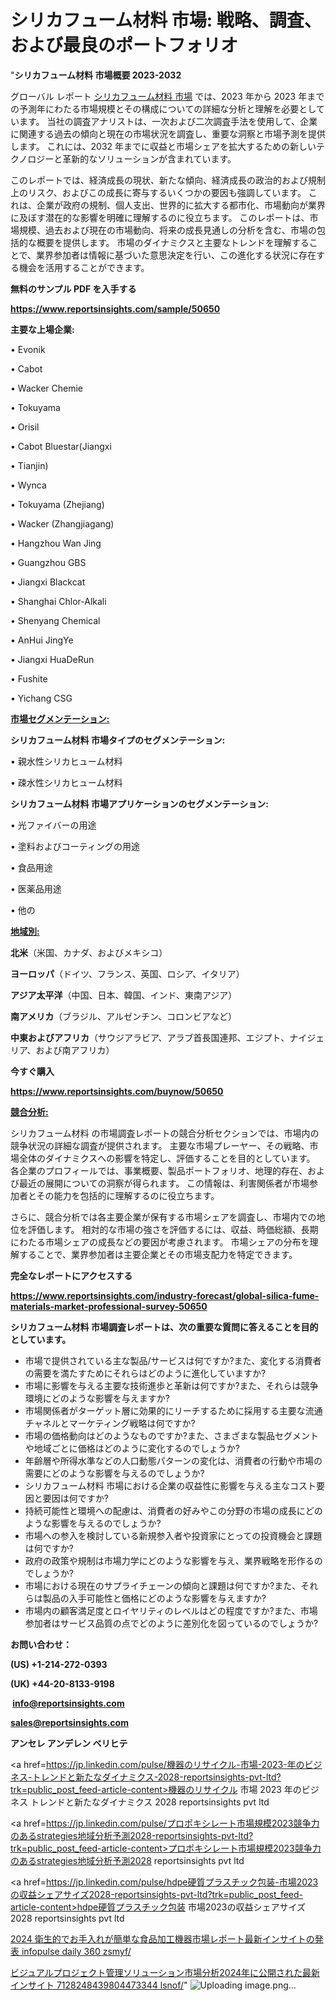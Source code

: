 # シリカフューム材料 市場: 戦略、調査、および最良のポートフォリオ

"<strong>シリカフューム材料 市場概要 2023-2032</strong>

グローバル レポート <a href=https://www.reportsinsights.com/sample/50650>シリカフューム材料 市場</a> では、2023 年から 2023 年までの予測年にわたる市場規模とその構成についての詳細な分析と理解を必要としています。 当社の調査アナリストは、一次および二次調査手法を使用して、企業に関連する過去の傾向と現在の市場状況を調査し、重要な洞察と市場予測を提供します。 これには、2032 年までに収益と市場シェアを拡大​​するための新しいテクノロジーと革新的なソリューションが含まれています。

このレポートでは、経済成長の現状、新たな傾向、経済成長の政治的および規制上のリスク、およびこの成長に寄与するいくつかの要因も強調しています。 これは、企業が政府の規制、個人支出、世界的に拡大する都市化、市場動向が業界に及ぼす潜在的な影響を明確に理解するのに役立ちます。 このレポートは、市場規模、過去および現在の市場動向、将来の成長見通しの分析を含む、市場の包括的な概要を提供します。 市場のダイナミクスと主要なトレンドを理解することで、業界参加者は情報に基づいた意思決定を行い、この進化する状況に存在する機会を活用することができます。

<strong><b>無料のサンプル PDF を入手する</b></strong>

<a href=https://www.reportsinsights.com/sample/50650><strong><u>https://www.reportsinsights.com/sample/50650</u></strong></a>

<strong>主要な上場企業:</strong>

• Evonik

• Cabot

• Wacker Chemie

• Tokuyama

• Orisil

• Cabot Bluestar(Jiangxi

• Tianjin)

• Wynca

• Tokuyama (Zhejiang)

• Wacker (Zhangjiagang)

• Hangzhou Wan Jing

• Guangzhou GBS

• Jiangxi Blackcat

• Shanghai Chlor-Alkali

• Shenyang Chemical

• AnHui JingYe

• Jiangxi HuaDeRun

• Fushite

• Yichang CSG

<strong><u>市場セグメンテーション</u></strong><strong><u>:</u></strong>

<strong>シリカフューム材料 市場タイプのセグメンテーション:</strong>

• 親水性シリカヒューム材料

• 疎水性シリカヒューム材料

<strong>シリカフューム材料 市場アプリケーションのセグメンテーション:</strong>

• 光ファイバーの用途

• 塗料およびコーティングの用途

• 食品用途

• 医薬品用途

• 他の

<strong><u>地域別</u></strong><strong><u>:</u></strong>

<strong>北米</strong>（米国、カナダ、およびメキシコ）

<strong>ヨーロッパ</strong>（ドイツ、フランス、英国、ロシア、イタリア）

<strong>アジア太平洋</strong>（中国、日本、韓国、インド、東南アジア）

<strong>南アメリカ</strong>（ブラジル、アルゼンチン、コロンビアなど）

<strong>中東およびアフリカ</strong>（サウジアラビア、アラブ首長国連邦、エジプト、ナイジェリア、および南アフリカ）

<strong>今すぐ購入</strong>

<a href=https://www.reportsinsights.com/buynow/50650><strong><u>https://www.reportsinsights.com/buynow/50650</u></strong></a>

<strong><u>競合分析:</u></strong>

シリカフューム材料 の市場調査レポートの競合分析セクションでは、市場内の競争状況の詳細な調査が提供されます。 主要な市場プレーヤー、その戦略、市場全体のダイナミクスへの影響を特定し、評価することを目的としています。 各企業のプロフィールでは、事業概要、製品ポートフォリオ、地理的存在、および最近の展開についての洞察が得られます。 この情報は、利害関係者が市場参加者とその能力を包括的に理解するのに役立ちます。

さらに、競合分析では各主要企業が保有する市場シェアを調査し、市場内での地位を評価します。 相対的な市場の強さを評価するには、収益、時価総額、長期にわたる市場シェアの成長などの要因が考慮されます。 市場シェアの分布を理解することで、業界参加者は主要企業とその市場支配力を特定できます。

<strong>完全なレポートにアクセスする</strong>

<a href=https://www.reportsinsights.com/industry-forecast/global-silica-fume-materials-market-professional-survey-50650><strong><u><b>https://www.reportsinsights.com/industry-forecast/global-silica-fume-materials-market-professional-survey-50650</b></u></strong></a>

<strong><b>シリカフューム材料 市場調査レポートは、次の重要な質問に答えることを目的としています。</b></strong>
<ul>
  <li>市場で提供されている主な製品/サービスは何ですか?また、変化する消費者の需要を満たすためにそれらはどのように進化していますか?</li>
  <li>市場に影響を与える主要な技術進歩と革新は何ですか?また、それらは競争環境にどのような影響を与えますか?</li>
  <li>市場関係者がターゲット層に効果的にリーチするために採用する主要な流通チャネルとマーケティング戦略は何ですか?</li>
  <li>市場の価格動向はどのようなものですか?また、さまざまな製品セグメントや地域ごとに価格はどのように変化するのでしょうか?</li>
  <li>年齢層や所得水準などの人口動態パターンの変化は、消費者の行動や市場の需要にどのような影響を与えるのでしょうか?</li>
  <li>シリカフューム材料 市場における企業の収益性に影響を与える主なコスト要因と要因は何ですか?</li>
  <li>持続可能性と環境への配慮は、消費者の好みやこの分野の市場の成長にどのような影響を与えるのでしょうか?</li>
  <li>市場への参入を検討している新規参入者や投資家にとっての投資機会と課題は何ですか?</li>
  <li>政府の政策や規制は市場力学にどのような影響を与え、業界戦略を形作るのでしょうか?</li>
  <li>市場における現在のサプライチェーンの傾向と課題は何ですか?また、それらは製品の入手可能性と価格にどのような影響を与えますか?</li>
  <li>市場内の顧客満足度とロイヤリティのレベルはどの程度ですか?また、市場参加者はサービス品質の点でどのように差別化を図っているのでしょうか?</li>
</ul>
<strong>お問い合わせ：</strong>

<strong>(US) +1-214-272-0393</strong>

<strong>(UK) +44-20-8133-9198</strong>

<strong> </strong><a href=info@reportsinsights.com><strong><u>info@reportsinsights.com</u></strong></a>

<a href=sales@reportsinsights.com><strong><u>sales@reportsinsights.com</u></strong></a>

<strong>アンセレ アンデレン ベリヒテ</strong>

<a href=https://jp.linkedin.com/pulse/機器のリサイクル-市場-2023-年のビジネス-トレンドと新たなダイナミクス-2028-reportsinsights-pvt-ltd?trk=public_post_feed-article-content>機器のリサイクル 市場 2023 年のビジネス トレンドと新たなダイナミクス 2028 reportsinsights pvt ltd</a>

<a href=https://jp.linkedin.com/pulse/プロポキシレート市場規模2023競争力のあるstrategies地域分析予測2028-reportsinsights-pvt-ltd?trk=public_post_feed-article-content>プロポキシレート市場規模2023競争力のあるstrategies地域分析予測2028 reportsinsights pvt ltd</a>

<a href=https://jp.linkedin.com/pulse/hdpe硬質プラスチック包装-市場2023の収益シェアサイズ2028-reportsinsights-pvt-ltd?trk=public_post_feed-article-content>hdpe硬質プラスチック包装 市場2023の収益シェアサイズ2028 reportsinsights pvt ltd</a>

<a href=https://www.linkedin.com/pulse/2024-衛生的でお手入れが簡単な食品加工機器市場レポート最新インサイトの発表-infopulse-daily-360-zsmyf/>2024 衛生的でお手入れが簡単な食品加工機器市場レポート最新インサイトの発表 infopulse daily 360 zsmyf/</a>

<a href=https://www.linkedin.com/pulse/ビジュアルプロジェクト管理ソリューション市場分析2024年に公開された最新インサイト-7128248439804473344-lsnof/>ビジュアルプロジェクト管理ソリューション市場分析2024年に公開された最新インサイト 7128248439804473344 lsnof/</a>"
![Uploading image.png…]()
